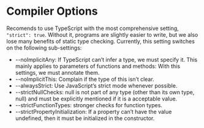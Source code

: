 # Compiler Options

Recomends to use TypeScript with the most comprehensive setting, ```"strict": true```. Without it, programs are slightly easier to write, but we also lose many benefits of static type checking. Currently, this setting switches on the following sub-settings:

* --noImplicitAny: If TypeScript can’t infer a type, we must specify it. This mainly applies to parameters of functions and methods: With this settings, we must annotate them.
* --noImplicitThis: Complain if the type of this isn’t clear.
* --alwaysStrict: Use JavaScript’s strict mode whenever possible.
* --strictNullChecks: null is not part of any type (other than its own type, null) and must be explicitly mentioned if it is a acceptable value.
* --strictFunctionTypes: stronger checks for function types.
* --strictPropertyInitialization: If a property can’t have the value undefined, then it must be initialized in the constructor.
